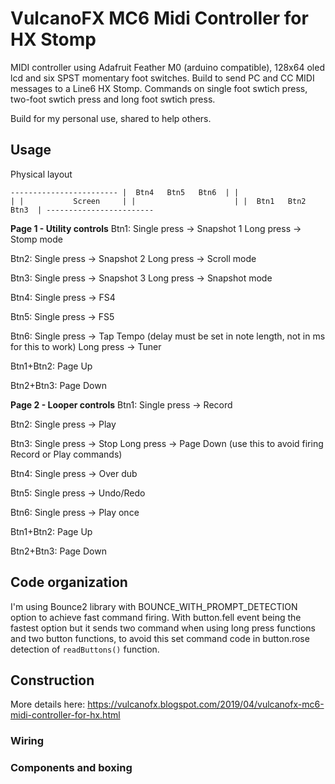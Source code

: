 # VulcanoFX MC6 Midi Controller for HX Stomp

MIDI controller using Adafruit Feather M0 (arduino compatible), 128x64 oled lcd and
six SPST momentary foot switches. Build to send PC and CC MIDI messages to a Line6 HX Stomp. 
Commands on single foot swtich press, two-foot swtich press and long foot swtich press. 

Build for my personal use, shared to help others.

## Usage

Physical layout

``------------------------
|  Btn4   Btn5   Btn6  |
|                      |
|           Screen     |
|                      |
|  Btn1   Btn2   Btn3  |
------------------------``

**Page 1 - Utility controls**
Btn1: 
Single press -> Snapshot 1
Long press -> Stomp mode
      
Btn2: 
Single press -> Snapshot 2
Long press -> Scroll mode

Btn3: 
Single press -> Snapshot 3
Long press -> Snapshot mode

Btn4: 
Single press -> FS4

Btn5: 
Single press -> FS5

Btn6: 
Single press -> Tap Tempo (delay must be set in note length, not in ms for this to work)
Long press -> Tuner

Btn1+Btn2:
Page Up

Btn2+Btn3:
Page Down

**Page 2 - Looper controls**
Btn1: 
Single press -> Record
      
Btn2: 
Single press -> Play

Btn3: 
Single press -> Stop
Long press -> Page Down (use this to avoid firing Record or Play commands)

Btn4: 
Single press -> Over dub

Btn5: 
Single press -> Undo/Redo

Btn6: 
Single press -> Play once

Btn1+Btn2:
Page Up

Btn2+Btn3:
Page Down

## Code organization

I'm using Bounce2 library with BOUNCE_WITH_PROMPT_DETECTION option to achieve fast command firing. With button.fell event being the fastest option but it sends two command when using long press functions and two button functions, to avoid this set command code in button.rose detection of ``readButtons()`` function.

## Construction

More details here: https://vulcanofx.blogspot.com/2019/04/vulcanofx-mc6-midi-controller-for-hx.html

### Wiring

### Components and boxing


